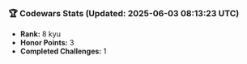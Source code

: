 ### 🏆 Codewars Stats (Updated: 2025-06-03 08:13:23 UTC)

- **Rank:** 8 kyu
- **Honor Points:** 3
- **Completed Challenges:** 1
